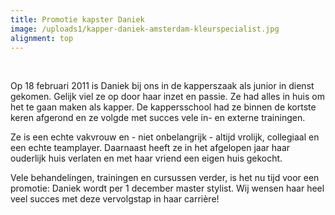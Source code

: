 ```yaml
---
title: Promotie kapster Daniek
image: /uploads1/kapper-daniek-amsterdam-kleurspecialist.jpg
alignment: top
---
```



&nbsp;

Op 18 februari 2011 is Daniek bij ons in de kapperszaak als junior in dienst gekomen. Gelijk viel ze op door haar inzet en passie. Ze had alles in huis om het te gaan maken als kapper. De kappersschool had ze binnen de kortste keren afgerond en ze volgde met succes vele in- en externe trainingen.

Ze is een echte vakvrouw en - niet onbelangrijk - altijd vrolijk, collegiaal en een echte teamplayer. Daarnaast heeft ze in het afgelopen jaar haar ouderlijk huis verlaten en met haar vriend een eigen huis gekocht.

Vele behandelingen, trainingen en cursussen verder, is het nu tijd voor een promotie: Daniek wordt per 1 december master stylist. Wij wensen haar heel veel succes met deze vervolgstap in haar carri&egrave;re!